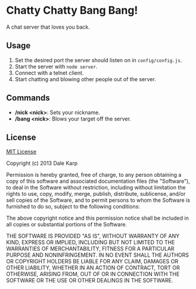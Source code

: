 # Chatty Chatty Bang Bang!
A chat server that loves you back.

## Usage
1. Set the desired port the server should listen on in `config/config.js`.
2. Start the server with `node server`.
3. Connect with a telnet client.
4. Start chatting and blowing other people out of the server.

## Commands
* **/nick &lt;nick>**: Sets your nickname.
* **/bang &lt;nick>**: Blows your target off the server.

## License
[MIT License](http://opensource.org/licenses/MIT)

Copyright (c) 2013 Dale Karp

Permission is hereby granted, free of charge, to any person obtaining a copy
of this software and associated documentation files (the "Software"), to deal
in the Software without restriction, including without limitation the rights
to use, copy, modify, merge, publish, distribute, sublicense, and/or sell
copies of the Software, and to permit persons to whom the Software is
furnished to do so, subject to the following conditions:

The above copyright notice and this permission notice shall be included in
all copies or substantial portions of the Software.

THE SOFTWARE IS PROVIDED "AS IS", WITHOUT WARRANTY OF ANY KIND, EXPRESS OR
IMPLIED, INCLUDING BUT NOT LIMITED TO THE WARRANTIES OF MERCHANTABILITY,
FITNESS FOR A PARTICULAR PURPOSE AND NONINFRINGEMENT. IN NO EVENT SHALL THE
AUTHORS OR COPYRIGHT HOLDERS BE LIABLE FOR ANY CLAIM, DAMAGES OR OTHER
LIABILITY, WHETHER IN AN ACTION OF CONTRACT, TORT OR OTHERWISE, ARISING FROM,
OUT OF OR IN CONNECTION WITH THE SOFTWARE OR THE USE OR OTHER DEALINGS IN
THE SOFTWARE.
